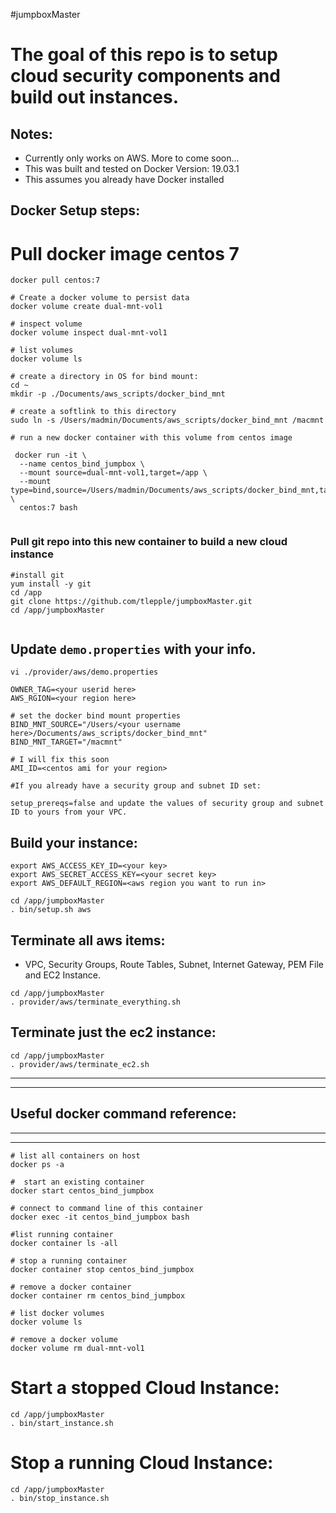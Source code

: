 #jumpboxMaster

#  The goal of this repo is to setup cloud security components and build out instances.

## Notes:
*  Currently only works on AWS.   More to come soon...
*  This was built and tested on Docker Version: 19.03.1
*  This assumes you already have Docker installed


##  Docker Setup steps:

# Pull docker image centos 7
```
docker pull centos:7

# Create a docker volume to persist data
docker volume create dual-mnt-vol1

# inspect volume
docker volume inspect dual-mnt-vol1

# list volumes
docker volume ls

# create a directory in OS for bind mount:
cd ~
mkdir -p ./Documents/aws_scripts/docker_bind_mnt

# create a softlink to this directory
sudo ln -s /Users/madmin/Documents/aws_scripts/docker_bind_mnt /macmnt

# run a new docker container with this volume from centos image

 docker run -it \
  --name centos_bind_jumpbox \
  --mount source=dual-mnt-vol1,target=/app \
  --mount type=bind,source=/Users/madmin/Documents/aws_scripts/docker_bind_mnt,target=/macmnt \
  centos:7 bash
  
```

### Pull git repo into this new container to build a new cloud instance

```
#install git
yum install -y git
cd /app
git clone https://github.com/tlepple/jumpboxMaster.git
cd /app/jumpboxMaster


```

##  Update `demo.properties` with your info.

```
vi ./provider/aws/demo.properties

OWNER_TAG=<your userid here>
AWS_RGION=<your region here>

# set the docker bind mount properties
BIND_MNT_SOURCE="/Users/<your username here>/Documents/aws_scripts/docker_bind_mnt"
BIND_MNT_TARGET="/macmnt"

# I will fix this soon
AMI_ID=<centos ami for your region>

#If you already have a security group and subnet ID set:

setup_prereqs=false and update the values of security group and subnet ID to yours from your VPC.
```

##  Build your instance:

```
export AWS_ACCESS_KEY_ID=<your key>
export AWS_SECRET_ACCESS_KEY=<your secret key>
export AWS_DEFAULT_REGION=<aws region you want to run in>

cd /app/jumpboxMaster
. bin/setup.sh aws
```

##  Terminate all aws items: 
* VPC, Security Groups, Route Tables, Subnet, Internet Gateway, PEM File and EC2 Instance.

```
cd /app/jumpboxMaster
. provider/aws/terminate_everything.sh

```

## Terminate just the ec2 instance:

```
cd /app/jumpboxMaster
. provider/aws/terminate_ec2.sh

```

---
---
##  Useful docker command reference:
---
---


```
# list all containers on host
docker ps -a

#  start an existing container
docker start centos_bind_jumpbox

# connect to command line of this container
docker exec -it centos_bind_jumpbox bash

#list running container
docker container ls -all

# stop a running container
docker container stop centos_bind_jumpbox

# remove a docker container
docker container rm centos_bind_jumpbox

# list docker volumes
docker volume ls

# remove a docker volume
docker volume rm dual-mnt-vol1

```

# Start a stopped Cloud Instance:
```
cd /app/jumpboxMaster
. bin/start_instance.sh
```

# Stop a running Cloud Instance:
```
cd /app/jumpboxMaster
. bin/stop_instance.sh
```
